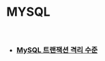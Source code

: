 # MYSQL
<br>

- ### [MySQL 트랜잭션 격리 수준](https://github.com/dami325/blog-code/blob/main/mysql/%ED%8A%B8%EB%9E%9C%EC%9E%AD%EC%85%98_%EA%B2%A9%EB%A6%AC_%EC%88%98%EC%A4%80.md)

